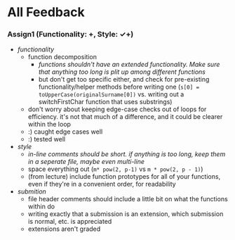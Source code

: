 # All Feedback
### Assign1 (Functionality: +, Style: ✓+)
- *functionality*
	- function decomposition
		- *functions shouldn't have an extended functionality. Make sure that anything too long is plit up among different functions*
		- but don't get too specific either, and check for pre-existing functionality/helper methods before writing one (`s[0] = toUpperCase(originalSurname[0])` vs. writing out a switchFirstChar function that uses substrings)
	- don't worry about keeping edge-case checks out of loops for efficiency. it's not that much of a difference, and it could be clearer within the loop
	- :) caught edge cases well
	- :) tested well
- *style*
	- *in-line comments should be short. if anything is too long, keep them in a seperate file, maybe even multi-line*
	- space everything out (`m* pow(2, p-1)` vs `m * pow(2, p - 1)`)
	- (from lecture) include function prototypes for all of your functions, even if they're in a convenient order, for readability
- *submition*
	- file header comments should include a little bit on what the functions within do
	- writing exactly that a submission is an extension, which submission is normal, etc. is appreciated
	- extensions aren't graded
